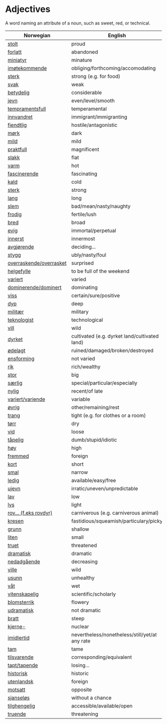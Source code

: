 # Adjectives

A word naming an attribute of a noun, such as sweet, red, or technical.

| Norwegian | English |
| --- | --- |
| [stolt](https://www.ordnett.no/search?language=no&phrase=stolt) | proud |
| [forlatt](https://www.ordnett.no/search?language=no&phrase=forlatt) | abandoned |
| [miniatyr](https://www.ordnett.no/search?language=no&phrase=miniatyr) | minature |
| [imøtekommende](https://www.ordnett.no/search?language=no&phrase=imøtekommende) | obliging/forthcoming/accomodating |
| [sterk](https://www.ordnett.no/search?language=no&phrase=sterk) | strong (e.g. for food) |
| [svak](https://www.ordnett.no/search?language=no&phrase=svak) | weak |
| [betydelig](https://www.ordnett.no/search?language=no&phrase=betydelig) | considerable |
| [jevn](https://www.ordnett.no/search?language=no&phrase=jevn) | even/level/smooth |
| [tempramentsfull](https://www.ordnett.no/search?language=no&phrase=tempramentsfull) | temperamental |
| [innvandret](https://www.ordnett.no/search?language=no&phrase=innvandret) | immigrant/immigranting |
| [fiendtlig](https://www.ordnett.no/search?language=no&phrase=fiendtlig) | hostile/antagonistic |
| [mørk](https://www.ordnett.no/search?language=no&phrase=mørk) | dark |
| [mild](https://www.ordnett.no/search?language=no&phrase=mild) | mild |
| [praktfull](https://www.ordnett.no/search?language=no&phrase=praktfull) | magnificent |
| [slakk](https://www.ordnett.no/search?language=no&phrase=slakk) | flat |
| [varm](https://www.ordnett.no/search?language=no&phrase=varm) | hot |
| [fascinerende](https://www.ordnett.no/search?language=no&phrase=fascinerende) | fascinating |
| [kald](https://www.ordnett.no/search?language=no&phrase=kald) | cold |
| [sterk](https://www.ordnett.no/search?language=no&phrase=sterk) | strong |
| [lang](https://www.ordnett.no/search?language=no&phrase=lang) | long |
| [slem](https://www.ordnett.no/search?language=no&phrase=slem) | bad/mean/nasty/naughty |
| [frodig](https://www.ordnett.no/search?language=no&phrase=frodig) | fertile/lush |
| [bred](https://www.ordnett.no/search?language=no&phrase=bred) | broad |
| [evig](https://www.ordnett.no/search?language=no&phrase=evig) | immortal/perpetual |
| [innerst](https://www.ordnett.no/search?language=no&phrase=innerst) | innermost |
| [avgjørende](https://www.ordnett.no/search?language=no&phrase=avgjørende) | deciding... |
| [stygg](https://www.ordnett.no/search?language=no&phrase=stygg) | ubly/nasty/foul |
| [overraskende/overrasket](https://www.ordnett.no/search?language=no&phrase=overraskende/overrasket) | surprised |
| [helgefylle](https://www.ordnett.no/search?language=no&phrase=helgefylle) | to be full of the weekend |
| [variert](https://www.ordnett.no/search?language=no&phrase=variert) | varied |
| [dominerende/dominert](https://www.ordnett.no/search?language=no&phrase=dominerende/dominert) | dominating |
| [viss](https://www.ordnett.no/search?language=no&phrase=viss) | certain/sure/positive |
| [dyp](https://www.ordnett.no/search?language=no&phrase=dyp) | deep |
| [militær](https://www.ordnett.no/search?language=no&phrase=militær) | military |
| [teknologist](https://www.ordnett.no/search?language=no&phrase=teknologist) | technological |
| [vill](https://www.ordnett.no/search?language=no&phrase=vill) | wild |
| [dyrket](https://www.ordnett.no/search?language=no&phrase=dyrket) | cultivated (e.g. dyrket land/cultivated land) |
| [ødelagt](https://www.ordnett.no/search?language=no&phrase=ødelagt) | ruined/damaged/broken/destroyed |
| [ensforming](https://www.ordnett.no/search?language=no&phrase=ensforming) | not varied |
| [rik](https://www.ordnett.no/search?language=no&phrase=rik) | rich/wealthy |
| [stor](https://www.ordnett.no/search?language=no&phrase=stor) | big |
| [særlig](https://www.ordnett.no/search?language=no&phrase=særlig) | special/particular/especially |
| [nylig](https://www.ordnett.no/search?language=no&phrase=nylig) | recent/of late |
| [variert/variende](https://www.ordnett.no/search?language=no&phrase=variert/variende) | variable |
| [øvrig](https://www.ordnett.no/search?language=no&phrase=øvrig) | other/remaining/rest |
| [trang](https://www.ordnett.no/search?language=no&phrase=trang) | tight (e.g. for clothes or a room) |
| [tørr](https://www.ordnett.no/search?language=no&phrase=tørr) | dry |
| [vid](https://www.ordnett.no/search?language=no&phrase=vid) | loose |
| [tåpelig](https://www.ordnett.no/search?language=no&phrase=tåpelig) | dumb/stupid/idiotic |
| [høy](https://www.ordnett.no/search?language=no&phrase=høy) | high |
| [fremmed](https://www.ordnett.no/search?language=no&phrase=fremmed) | foreign |
| [kort](https://www.ordnett.no/search?language=no&phrase=kort) | short |
| [smal](https://www.ordnett.no/search?language=no&phrase=smal) | narrow |
| [ledig](https://www.ordnett.no/search?language=no&phrase=ledig) | available/easy/free |
| [ujevn](https://www.ordnett.no/search?language=no&phrase=ujevn) | irratic/uneven/unpredictable |
| [lav](https://www.ordnett.no/search?language=no&phrase=lav) | low |
| [lys](https://www.ordnett.no/search?language=no&phrase=lys) | light |
| [rov... (f.eks rovdyr)](https://www.ordnett.no/search?language=no&phrase=rov...%20(f.eks%20rovdyr)) | carniverous (e.g. carniverous animal) |
| [kresen](https://www.ordnett.no/search?language=no&phrase=kresen) | fastidious/squeamish/particulary/picky |
| [grunn](https://www.ordnett.no/search?language=no&phrase=grunn) | shallow |
| [liten](https://www.ordnett.no/search?language=no&phrase=liten) | small |
| [truet](https://www.ordnett.no/search?language=no&phrase=truet) | threatened |
| [dramatisk](https://www.ordnett.no/search?language=no&phrase=dramatisk) | dramatic |
| [nedadgående](https://www.ordnett.no/search?language=no&phrase=nedadgående) | decreasing |
| [ville](https://www.ordnett.no/search?language=no&phrase=ville) | wild |
| [usunn](https://www.ordnett.no/search?language=no&phrase=usunn) | unhealthy |
| [våt](https://www.ordnett.no/search?language=no&phrase=våt) | wet |
| [vitenskapelig](https://www.ordnett.no/search?language=no&phrase=vitenskapelig) | scientific/scholarly |
| [blomsterrik](https://www.ordnett.no/search?language=no&phrase=blomsterrik) | flowery |
| [udramatisk](https://www.ordnett.no/search?language=no&phrase=udramatisk) | not dramatic |
| [bratt](https://www.ordnett.no/search?language=no&phrase=bratt) | steep |
| [kjerne-](https://www.ordnett.no/search?language=no&phrase=kjerne-) | nuclear |
| [imidlertid](https://www.ordnett.no/search?language=no&phrase=imidlertid) | nevertheless/nonetheless/still/yet/at any rate |
| [tam](https://www.ordnett.no/search?language=no&phrase=tam) | tame |
| [tilsvarende](https://www.ordnett.no/search?language=no&phrase=tilsvarende) | corresponding/equivalent |
| [tapt/tapende](https://www.ordnett.no/search?language=no&phrase=tapt/tapende) | losing... |
| [historisk](https://www.ordnett.no/search?language=no&phrase=historisk) | historic |
| [utenlandsk](https://www.ordnett.no/search?language=no&phrase=utenlandsk) | foreign |
| [motsatt](https://www.ordnett.no/search?language=no&phrase=motsatt) | opposite |
| [sjanseløs](https://www.ordnett.no/search?language=no&phrase=sjanseløs) | without a chance |
| [tilghengelig](https://www.ordnett.no/search?language=no&phrase=tilghengelig) | accessible/available/open |
| [truende](https://www.ordnett.no/search?language=no&phrase=truende) | threatening |

